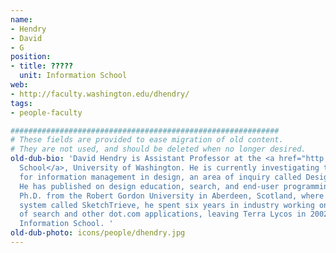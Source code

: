```yaml
---
name:
- Hendry
- David
- G
position:
- title: ?????
  unit: Information School
web:
- http://faculty.washington.edu/dhendry/
tags:
- people-faculty

############################################################
# These fields are provided to ease migration of old content.
# They are not used, and should be deleted when no longer desired.
old-dub-bio: 'David Hendry is Assistant Professor at the <a href="http://www.ischool.washington.edu/">Information
  School</a>, University of Washington. He is currently investigating tools and practices
  for information management in design, an area of inquiry called Design Informatics.
  He has published on design education, search, and end-user programming. After his
  Ph.D. from the Robert Gordon University in Aberdeen, Scotland, where he built a
  system called SketchTrieve, he spent six years in industry working on the usability
  of search and other dot.com applications, leaving Terra Lycos in 2002 to join the
  Information School. '
old-dub-photo: icons/people/dhendry.jpg
---
```


